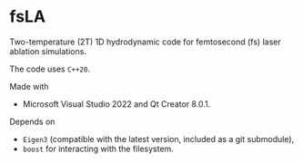# fsLA

Two-temperature (2T) 1D hydrodynamic code for femtosecond (fs) laser ablation simulations.


The code uses `C++20`.


Made with

* Microsoft Visual Studio 2022 and Qt Creator 8.0.1.


Depends on

* `Eigen3` (compatible with the latest version, included as a git submodule),
* `boost` for interacting with the filesystem.
